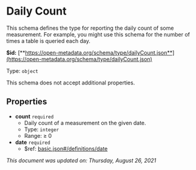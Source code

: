 # Daily Count

This schema defines the type for reporting the daily count of some measurement. For example, you might use this schema for the number of times a table is queried each day.

**$id:** [**https://open-metadata.org/schema/type/dailyCount.json**](https://open-metadata.org/schema/type/dailyCount.json)

Type: `object`

This schema does not accept additional properties.

## Properties

* **count** `required`
  * Daily count of a measurement on the given date.
  * Type: `integer`
  * Range:  ≥ 0
* **date** `required`
  * $ref: [basic.json\#/definitions/date](basic.md#date)

_This document was updated on: Thursday, August 26, 2021_

